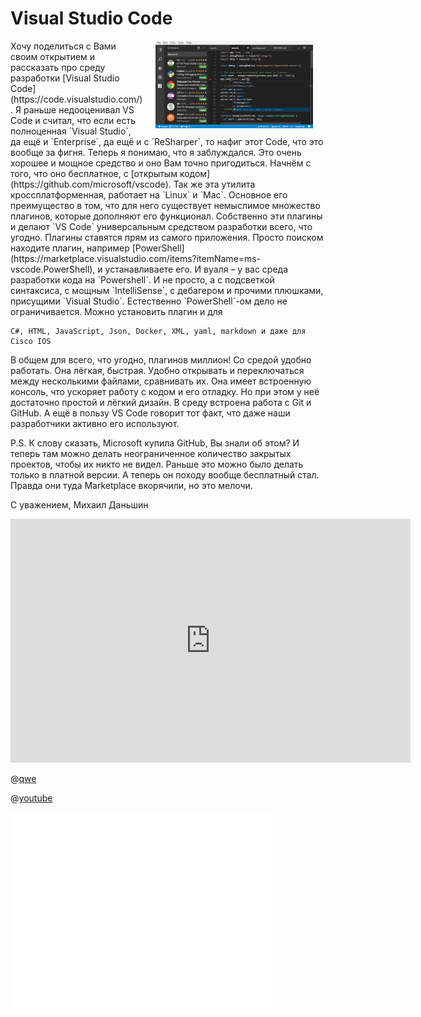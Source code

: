 # Visual Studio Code

<img style="float: right;" src="./home-screenshot-win-lg.png" alt="image" width="50%" hspace="20" />
Хочу поделиться с Вами своим открытием и рассказать про среду разработки [Visual Studio Code](https://code.visualstudio.com/). Я раньше недооценивал VS Code и считал, что если есть полноценная `Visual Studio`, да ещё и `Enterprise`, да ещё и с `ReSharper`, то нафиг этот Code, что это вообще за фигня. Теперь я понимаю, что я заблуждался. Это очень хорошее и мощное средство и оно Вам точно пригодиться. Начнём с того, что оно бесплатное, с [открытым кодом](https://github.com/microsoft/vscode). Так же эта утилита кроссплатформенная, работает на `Linux` и `Mac`.  Основное его преимущество в том, что для него существует немыслимое множество плагинов, которые дополняют его функционал. Собственно эти плагины и делают `VS Code` универсальным средством разработки всего, что угодно. Плагины ставятся прям из самого приложения. Просто поиском находите плагин, например [PowerShell](https://marketplace.visualstudio.com/items?itemName=ms-vscode.PowerShell), и устанавливаете его. И вуаля – у вас среда разработки кода на `Powershell`. И не просто, а с подсветкой синтаксиса, с мощным  `IntelliSense`, с дебагером и прочими плюшками, присущими `Visual Studio`. Естественно `PowerShell`-ом дело не ограничивается. Можно установить плагин и для 

```
C#, HTML, JavaScript, Json, Docker, XML, yaml, markdown и даже для Cisco IOS
```

В общем для всего, что угодно, плагинов миллион! Со средой удобно работать. Она лёгкая, быстрая. Удобно открывать и переключаться между несколькими файлами, сравнивать их. Она имеет встроенную консоль, что ускоряет работу с кодом и его отладку. Но при этом у неё достаточно простой и лёгкий дизайн. В среду встроена работа с Git и GitHub. А ещё в пользу VS Code говорит тот факт, что даже наши разработчики активно его используют.

P.S.
К слову сказать, Microsoft купила GitHub, Вы знали об этом? И теперь там можно делать неограниченное количество закрытых проектов, чтобы их никто не видел. Раньше это можно было делать только в платной версии. А теперь он походу вообще бесплатный стал. Правда они туда Marketplace вкорячили, но это мелочи.

С уважением,
Михаил Даньшин

<div class="block-embed block-embed-service-youtube">
  <iframe type="text/html"
          width="640"
          height="390"
          src="https://www.youtube.com/watch?v=tnSnVlbKtMk"
          frameborder="0"
          webkitallowfullscreen mozallowfullscreen allowfullscreen>
  </iframe>
</div>

@[qwe]()

@[youtube](dQw4w9WgXcQ)

<iframe width="420" height="315" src="//www.youtube.com/embed/QH2-TGUlwu4" frameborder="0" allowfullscreen></iframe>